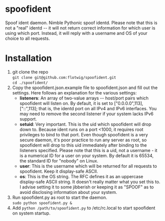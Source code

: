 spoofident
==========

Spoof ident daemon. Nimble Pythonic spoof identd. Please note that this is not a "real" identd -- it will not return correct information for which user is using which port. Instead, it will reply with a username and OS of your choice to all requests.

Installation
====
1. git clone the repo  
    `git clone git@github.com:flotwig/spoofident.git`  
    `cd ./spoofident/`
2. Copy the spoofident.json.example file to spoofident.json and fill out the settings. Here follows an explanation for the various settings:  
      * **listeners**: An array of two-value arrays -- host/port pairs which spoofident will listen on. By default, it is set to ["0.0.0.0",113],["::",113]; that is, the identd port on all IPv4 and IPv6 interfaces. You may need to remove the second listener if your system lacks IPv6 support.
      * **setuid**: Very important. This is the uid which spoofident will drop down to. Because ident runs on a port <1000, it requires root privileges to bind to that port. Even though spoofident is a very secure daemon, it's poor practice to run any server as root, so spoofident will drop to this uid immediately after binding to the listeners specified. Please note that this is a uid, not a username - it is a numerical ID for a user on your system. By default it is 65534, the standard ID for "nobody" on Linux.
      * **user**: This is the username which will be returned for all requests to spoofident. Keep it display-safe ASCII.
      * **os**: This is the OS string. The RFC defines it as an uppercase display-safe ASCII string. It doesn't really matter what you set this to. I advise setting it to some jibberish or keeping it as "SPOOF" as to avoid disclosing information about your system.
3. Run spoofident.py as root to start the daemon.  
    `sudo python spoofident.py &`
4. Add `python /path/to/spoofident.py` to /etc/rc.local to start spoofident on system startup.
